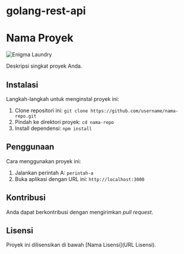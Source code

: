 # golang-rest-api

# Nama Proyek
![Enigma Laundry]("./../asset/Enigma-Laundry.png")


Deskripsi singkat proyek Anda.

## Instalasi

Langkah-langkah untuk menginstal proyek ini:

1. Clone repositori ini: `git clone https://github.com/username/nama-repo.git`
2. Pindah ke direktori proyek: `cd nama-repo`
3. Install dependensi: `npm install`

## Penggunaan

Cara menggunakan proyek ini:

1. Jalankan perintah A: `perintah-a`
2. Buka aplikasi dengan URL ini: `http://localhost:3000`

## Kontribusi

Anda dapat berkontribusi dengan mengirimkan _pull request_.

## Lisensi

Proyek ini dilisensikan di bawah [Nama Lisensi](URL Lisensi).
